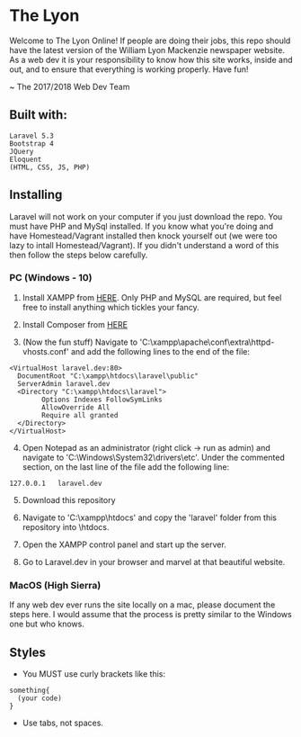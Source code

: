 # The Lyon

Welcome to The Lyon Online! If people are doing their jobs, this repo should have the latest version of the William Lyon Mackenzie newspaper website. As a web dev it is your responsibility to know how this site works, inside and out, and to ensure that everything is working properly. Have fun!

~ The 2017/2018 Web Dev Team

## Built with:

```
Laravel 5.3
Bootstrap 4
JQuery
Eloquent
(HTML, CSS, JS, PHP)
```

## Installing

Laravel will not work on your computer if you just download the repo. You must have PHP and MySql installed. If you know what you're doing and have Homestead/Vagrant installed then knock yourself out (we were too lazy to intall Homestead/Vagrant). If you didn't understand a word of this then follow the steps below carefully.

### PC (Windows - 10)

1. Install XAMPP from [HERE](https://www.apachefriends.org/index.html). Only PHP and MySQL are required, but feel free to install anything which tickles your fancy.

2. Install Composer from [HERE](https://getcomposer.org/download/)

3. (Now the fun stuff) Navigate to 'C:\xampp\apache\conf\extra\httpd-vhosts.conf' and add the following lines to the end of the file:
```
<VirtualHost laravel.dev:80>
  DocumentRoot "C:\xampp\htdocs\laravel\public"
  ServerAdmin laravel.dev
  <Directory "C:\xampp\htdocs\laravel">
        Options Indexes FollowSymLinks
        AllowOverride All
        Require all granted
  </Directory>
</VirtualHost>
```

4. Open Notepad as an administrator (right click -> run as admin) and navigate to 'C:\Windows\System32\drivers\etc'. Under the commented section, on the last line of the file add the following line:
```
127.0.0.1	laravel.dev
```
5. Download this repository

6. Navigate to 'C:\xampp\htdocs' and copy the 'laravel' folder from this repository into \htdocs.

7. Open the XAMPP control panel and start up the server.

8. Go to Laravel.dev in your browser and marvel at that beautiful website.

### MacOS (High Sierra)

If any web dev ever runs the site locally on a mac, please document the steps here. I would assume that the process is pretty similar to the Windows one but who knows.

## Styles

- You MUST use curly brackets like this:
```
something{
  (your code)
}
```
- Use tabs, not spaces.


